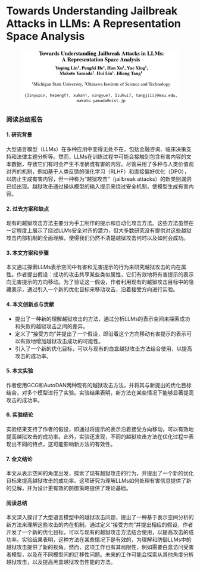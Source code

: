# Towards Understanding Jailbreak Attacks in LLMs: A Representation Space Analysis

<figure><img src="../.gitbook/assets/image (4) (1) (1).png" alt=""><figcaption></figcaption></figure>

### 阅读总结报告

#### 1. 研究背景

大型语言模型（LLMs）在多种应用中变得无处不在，包括金融咨询、临床决策支持和法律主题分析等。然而，LLMs在训练过程中可能会接触到包含有害内容的文本数据，导致它们有时会产生不准确或有害的内容。尽管采用了多种与人类价值观对齐的机制，例如基于人类反馈的强化学习（RLHF）和直接偏好优化（DPO），以防止生成有害内容，但一种称为“越狱攻击”（jailbreak attacks）的新类别漏洞已经出现。越狱攻击通过操纵模型的输入提示来绕过安全机制，使模型生成有害内容。

#### 2. 过去方案和缺点

现有的越狱攻击方法主要分为手工制作的提示和自动化攻击方法。这些方法虽然在一定程度上展示了绕过LLMs安全对齐的潜力，但大多数研究没有提供对这些越狱攻击内部机制的全面理解，使得我们仍然不清楚越狱攻击何时以及如何会成功。

#### 3. 本文方案和步骤

本文通过探索LLMs表示空间中有害和无害提示的行为来研究越狱攻击的内在属性。作者提出假设：成功的攻击共享某些类似属性，它们有效地将有害提示的表示向无害提示的方向移动。为了验证这一假设，作者利用现有的越狱攻击目标中的隐藏表示，通过引入一个新的优化目标来移动攻击，沿着接受方向进行实验。

#### 4. 本文创新点与贡献

* 提出了一种新的理解越狱攻击的方法，通过分析LLMs的表示空间来探索成功和失败的越狱攻击之间的差异。
* 定义了“接受方向”并提出了一个假设，即沿着这个方向移动有害提示的表示可以有效地增加越狱攻击成功的可能性。
* 引入了一个新的优化目标，可以与现有的白盒越狱攻击方法结合使用，以提高攻击的成功率。

#### 5. 本文实验

作者使用GCG和AutoDAN两种现有的越狱攻击方法，并将其与新提出的优化目标结合，对多个模型进行了实验。实验结果表明，新方法在某些情况下能够显著提高攻击的成功率。

#### 6. 实验结论

实验结果支持了作者的假设，即通过将提示的表示沿着接受方向移动，可以有效地提高越狱攻击的成功率。此外，实验还发现，不同的越狱攻击方法在优化过程中表现出不同的特点，这可能影响新方法的有效性。

#### 7. 全文结论

本文从表示空间的角度出发，探索了现有越狱攻击的行为，并提出了一个新的优化目标来提高越狱攻击的成功率。这项研究为理解LLMs如何处理有害信息提供了新的见解，并为设计更有效的防御策略提供了理论基础。

#### 阅读总结

本文深入探讨了大型语言模型中的越狱攻击问题，提出了一种基于表示空间分析的新方法来理解这些攻击的内在机制。通过定义“接受方向”并提出相应的假设，作者开发了一个新的优化目标，可以与现有的越狱攻击方法结合使用，以提高攻击的成功率。实验结果表明，这种方法在某些情况下是有效的，为理解和防御LLMs中的越狱攻击提供了新的视角。然而，这项工作也有其局限性，例如需要白盒访问受害者模型，以及在不同模型间的迁移性问题。未来的工作可能会探索从其他角度分析越狱攻击，以及提高黑盒越狱攻击性能的方法。
